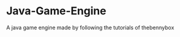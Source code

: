 Java-Game-Engine
================

A java game engine made by following the tutorials of thebennybox
